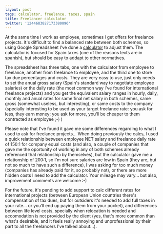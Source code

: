 ```yaml
---
layout: post
tags: calculator, freelance, taxes, spain
title: Freelancer calculator
twitter: '1244683827173380096'
---
```


At the same time I work as employee, sometimes I get offers for freelance
projects. It's difficult to find a balanced rate between both schemes, so using
Google Spreadsheet I've done a
[calculator](https://docs.google.com/spreadsheets/d/1-p4Wm3_ngH4f2nQv0uYPOOwDYXdy9xT3K6iLRlbEWnw/edit?usp=sharing)
to adjust them. The calculator is focused for Spain taxes (one of the reasons
texts are in spanish), but should be easy to addapt to other normatives.

The spreadsheet has three tabs, one with the calculator from employee to
freelance, another from freelance to employee, and the third one to store tax
due percentages and costs. They are very easy to use, just only needs to set the
anual gross salary (Spain's standard way to negotiate employee salaries) or the
daily rate (the most common way I've found for international freelance projects)
and you get the equivalent salary ranges in hourly, daily, monthly and anual
rates for same final net salary in both schemes, same gross (somewhat useless,
but interesting), or same costs to the company (specially interesting to be used
as your target freelance rate: you ask for less, they earn money; you ask for
more, you'll be cheaper to them contracted as employee ;-) )

Please note that I've found it gave me some differences regarding to what I used
to ask for freelance projects... When doing previously the calcs, I used a quick
relationship between employee NET salary and freelance daily rate of 150:1 for
company equal costs (and also, a couple of companies that gave me the oportunity
of working in any of both schemes already referenced that relationship by
themselves), but the calculator gave me a relationship of 200:1, so I'm not sure
salaries are low in Spain (they are, but not so much to have such a difference),
I was asking for too much money (companies has already paid for it, so probably
not), or there are more hidden costs I need to add the calculator. Your mileage
may vary... but also, improvement comments are welcome :-)

For the future, it's pending to add support to calc different rates for
international projects (between European Union countries there's compensation of
tax dues, but for outsiders it's needed to add full taxes in your rate... or
you'll end up paying them from your pocket), and differences between life level
costs, specially when relocation is needed and accomodation is not provided by
the client (yes, that's more common than what's desirable, and it feels really
annoying and unprofessional by their part to all the freelancers I've talked
about...).
